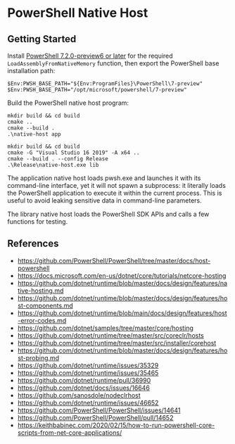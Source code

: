 # PowerShell Native Host

## Getting Started

Install [PowerShell 7.2.0-preview6 or later](https://github.com/PowerShell/PowerShell/releases) for the required `LoadAssemblyFromNativeMemory` function, then export the PowerShell base installation path:

```
$Env:PWSH_BASE_PATH="${Env:ProgramFiles}\PowerShell\7-preview"
$Env:PWSH_BASE_PATH="/opt/microsoft/powershell/7-preview"
```

Build the PowerShell native host program:

```
mkdir build && cd build
cmake ..
cmake --build .
.\native-host app
```

```
mkdir build && cd build
cmake -G "Visual Studio 16 2019" -A x64 ..
cmake --build . --config Release
.\Release\native-host.exe lib
```

The application native host loads pwsh.exe and launches it with its command-line interface, yet it will not spawn a subprocess: it literally loads the PowerShell application to execute it within the current process. This is useful to avoid leaking sensitive data in command-line parameters.

The library native host loads the PowerShell SDK APIs and calls a few functions for testing.

## References

 * https://github.com/PowerShell/PowerShell/tree/master/docs/host-powershell
 * https://docs.microsoft.com/en-us/dotnet/core/tutorials/netcore-hosting
 * https://github.com/dotnet/runtime/blob/master/docs/design/features/native-hosting.md
 * https://github.com/dotnet/runtime/blob/master/docs/design/features/host-components.md
 * https://github.com/dotnet/runtime/blob/main/docs/design/features/host-error-codes.md
 * https://github.com/dotnet/samples/tree/master/core/hosting
 * https://github.com/dotnet/runtime/tree/master/src/coreclr/hosts
 * https://github.com/dotnet/runtime/tree/master/src/installer/corehost
 * https://github.com/dotnet/runtime/blob/master/docs/design/features/host-probing.md
 * https://github.com/dotnet/runtime/issues/35329
 * https://github.com/dotnet/runtime/issues/35465
 * https://github.com/dotnet/runtime/pull/36990
 * https://github.com/dotnet/docs/issues/16646
 * https://github.com/sanosdole/nodeclrhost
 * https://github.com/dotnet/runtime/issues/46652
 * https://github.com/PowerShell/PowerShell/issues/14641
 * https://github.com/PowerShell/PowerShell/pull/14652
 * https://keithbabinec.com/2020/02/15/how-to-run-powershell-core-scripts-from-net-core-applications/
